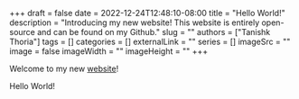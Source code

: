 +++ 
draft = false
date = 2022-12-24T12:48:10-08:00
title = "Hello World!"
description = "Introducing my new website! This website is entirely open-source and can be found on my Github."
slug = ""
authors = ["Tanishk Thoria"]
tags = []
categories = []
externalLink = ""
series = []
imageSrc = ""
image = false
imageWidth = ""
imageHeight = ""
+++

Welcome to my new [website](https://github.com/TanishkThoria/website)!

Hello World!
